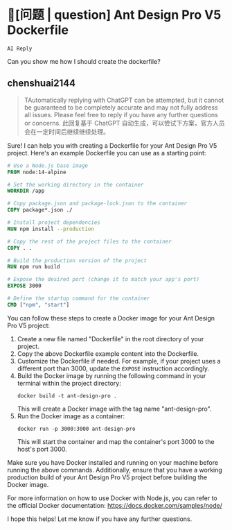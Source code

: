 # 🧐[问题 | question] Ant Design Pro V5 Dockerfile

`AI Reply`

Can you show me how I should create the dockerfile?

## chenshuai2144

> TAutomatically replying with ChatGPT can be attempted, but it cannot be guaranteed to be completely accurate and may not fully address all issues. Please feel free to reply if you have any further questions or concerns.
> 此回复基于 ChatGPT 自动生成，可以尝试下方案，官方人员会在一定时间后继续继续处理。

Sure! I can help you with creating a Dockerfile for your Ant Design Pro V5 project. Here's an example Dockerfile you can use as a starting point:

```dockerfile
# Use a Node.js base image
FROM node:14-alpine

# Set the working directory in the container
WORKDIR /app

# Copy package.json and package-lock.json to the container
COPY package*.json ./

# Install project dependencies
RUN npm install --production

# Copy the rest of the project files to the container
COPY . .

# Build the production version of the project
RUN npm run build

# Expose the desired port (change it to match your app's port)
EXPOSE 3000

# Define the startup command for the container
CMD ["npm", "start"]
```

You can follow these steps to create a Docker image for your Ant Design Pro V5 project:

1. Create a new file named "Dockerfile" in the root directory of your project.
2. Copy the above Dockerfile example content into the Dockerfile.
3. Customize the Dockerfile if needed. For example, if your project uses a different port than 3000, update the `EXPOSE` instruction accordingly.
4. Build the Docker image by running the following command in your terminal within the project directory:
   ```
   docker build -t ant-design-pro .
   ```
   This will create a Docker image with the tag name "ant-design-pro".
5. Run the Docker image as a container:
   ```
   docker run -p 3000:3000 ant-design-pro
   ```
   This will start the container and map the container's port 3000 to the host's port 3000.

Make sure you have Docker installed and running on your machine before running the above commands. Additionally, ensure that you have a working production build of your Ant Design Pro V5 project before building the Docker image.

For more information on how to use Docker with Node.js, you can refer to the official Docker documentation: https://docs.docker.com/samples/node/

I hope this helps! Let me know if you have any further questions.
